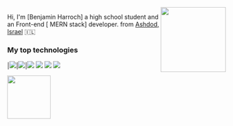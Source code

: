 <!---
Please consider starring the repo if you find this useful in any manner
or use it. It helps me a lot.
-->

<img align='right' src='https://github.com/Rishit-dagli/Rishit-dagli/blob/master/images/octocat-anime.gif' width='150'>





Hi, I'm [Benjamin Harroch] a high school student and an Front-end [ MERN stack] developer. from
[Ashdod, Israel](https://www.google.com/maps/place/%D7%90%D7%A9%D7%93%D7%95%D7%93%E2%80%AD/@31.8083017,34.6931735,13z/data=!3m1!4b1!4m5!3m4!1s0x1502a3117547e4ef:0x97806d1a5a86632f!8m2!3d31.804381!4d34.655314?hl=iw) :israel:

### My top  technologies

|![](https://img.shields.io/badge/-Javascript-black?logo=javascript&style=plastic)|![](https://img.shields.io/badge/-Node-black?logo=nodedotjs&style=plastic)|![](https://img.shields.io/badge/-C++-black?logo=cplusplus&style=plastic)
![](https://img.shields.io/badge/mongo-Db-brightgreen)
![](https://img.shields.io/badge/c-language-brightgreen)
![](https://img.shields.io/badge/React-8.15.0-brightgreen)


<img src=https://media.giphy.com/media/M9gbBd9nbDrOTu1Mqx/giphy.gif width='100' height='100' >


